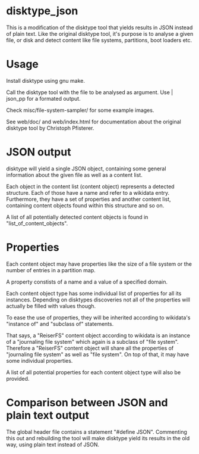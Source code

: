 # disktype_json

This is a modification of the disktype tool that yields results in JSON
instead of plain text. 
Like the original disktype tool, it's purpose is to analyse a given file,
or disk and detect content like file systems, partitions, boot loaders etc.



# Usage

Install disktype using gnu make.

Call the disktype tool with the file to be analysed as argument.
Use | json_pp for a formated output.

Check misc/file-system-sampler/ for some example images.

See web/doc/ and web/index.html for documentation about the original disktype
tool by Christoph Pfisterer.



# JSON output

disktype will yield a single JSON object, containing some general information
about the given file as well as a content list.

Each object in the content list (content object) represents a detected
structure. Each of those have a name and refer to a wikidata entry.
Furthermore, they have a set of properties and another content list,
containing content objects found within this structure and so on.

A list of all potentially detected content objects is found in
"list_of_content_objects".



# Properties

Each content object may have properties like the size of a file system
or the number of entries in a partition map.

A property constists of a name and a value of a specified domain.

Each content object type has some individual list of properties for all its
instances. Depending on disktypes discoveries not all of the properties will
actually be filled with values though.

To ease the use of properties, they will be inherited according to wikidata's
"instance of" and "subclass of" statements.

That says, a "ReiserFS" content object according to wikidata is an
instance of a "journaling file system" which again is a subclass of 
"file system".
Therefore a "ReiserFS" content object will share all the properties of 
"journaling file system" as well as "file system".
On top of that, it may have some individual properties.

A list of all potential properties for each content object type 
will also be provided.



# Comparison between JSON and plain text output

The global header file contains a statement "#define JSON".
Commenting this out and rebuilding the tool will make disktype yield 
its results in the old way, using plain text instead of JSON.

